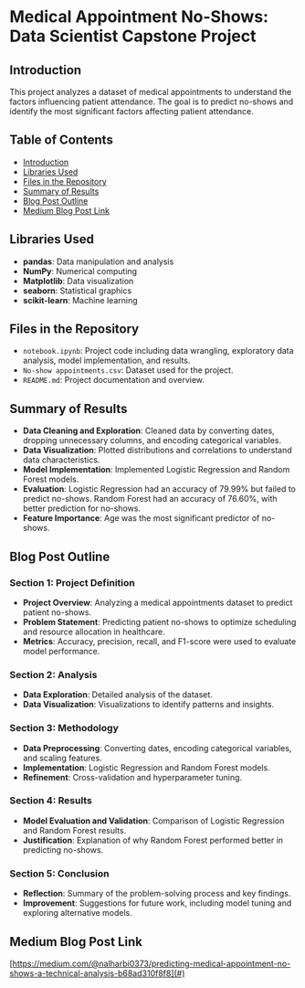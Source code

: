 
# Medical Appointment No-Shows: Data Scientist Capstone Project

## Introduction
This project analyzes a dataset of medical appointments to understand the factors influencing patient attendance. The goal is to predict no-shows and identify the most significant factors affecting patient attendance.

## Table of Contents
- [Introduction](#introduction)
- [Libraries Used](#libraries-used)
- [Files in the Repository](#files-in-the-repository)
- [Summary of Results](#summary-of-results)
- [Blog Post Outline](#blog-post-outline)
- [Medium Blog Post Link](#medium-blog-post-link)

## Libraries Used
- **pandas**: Data manipulation and analysis
- **NumPy**: Numerical computing
- **Matplotlib**: Data visualization
- **seaborn**: Statistical graphics
- **scikit-learn**: Machine learning

## Files in the Repository
- `notebook.ipynb`: Project code including data wrangling, exploratory data analysis, model implementation, and results.
- `No-show appointments.csv`: Dataset used for the project.
- `README.md`: Project documentation and overview.

## Summary of Results
- **Data Cleaning and Exploration**: Cleaned data by converting dates, dropping unnecessary columns, and encoding categorical variables.
- **Data Visualization**: Plotted distributions and correlations to understand data characteristics.
- **Model Implementation**: Implemented Logistic Regression and Random Forest models.
- **Evaluation**: Logistic Regression had an accuracy of 79.99% but failed to predict no-shows. Random Forest had an accuracy of 76.60%, with better prediction for no-shows.
- **Feature Importance**: Age was the most significant predictor of no-shows.

## Blog Post Outline

### Section 1: Project Definition
- **Project Overview**: Analyzing a medical appointments dataset to predict patient no-shows.
- **Problem Statement**: Predicting patient no-shows to optimize scheduling and resource allocation in healthcare.
- **Metrics**: Accuracy, precision, recall, and F1-score were used to evaluate model performance.

### Section 2: Analysis
- **Data Exploration**: Detailed analysis of the dataset.
- **Data Visualization**: Visualizations to identify patterns and insights.

### Section 3: Methodology
- **Data Preprocessing**: Converting dates, encoding categorical variables, and scaling features.
- **Implementation**: Logistic Regression and Random Forest models.
- **Refinement**: Cross-validation and hyperparameter tuning.

### Section 4: Results
- **Model Evaluation and Validation**: Comparison of Logistic Regression and Random Forest results.
- **Justification**: Explanation of why Random Forest performed better in predicting no-shows.

### Section 5: Conclusion
- **Reflection**: Summary of the problem-solving process and key findings.
- **Improvement**: Suggestions for future work, including model tuning and exploring alternative models.

## Medium Blog Post Link
[https://medium.com/@nalharbi0373/predicting-medical-appointment-no-shows-a-technical-analysis-b68ad310f8f8](#)
